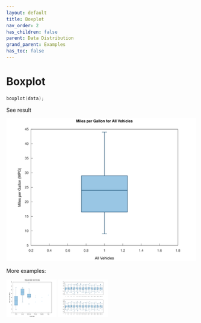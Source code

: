 ```yaml
---
layout: default
title: Boxplot
nav_order: 2
has_children: false
parent: Data Distribution
grand_parent: Examples
has_toc: false
---
```

# Boxplot

```cpp
boxplot(data);
```


See result
    
[![example_boxplot_1](../data_distribution/boxplot/boxplot_1.svg)](../../../examples/data_distribution/boxplot/boxplot_1.cpp)

More examples:
    
[![example_boxplot_2](../data_distribution/boxplot/boxplot_2_thumb.png)](../../../examples/data_distribution/boxplot/boxplot_2.cpp)  [![example_boxplot_3](../data_distribution/boxplot/boxplot_3_thumb.png)](../../../examples/data_distribution/boxplot/boxplot_3.cpp)
  



